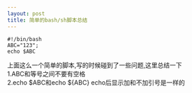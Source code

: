 ```yaml
---
layout: post
title: 简单的bash/sh脚本总结
---
```



    #!/bin/bash
    ABC="123";
    echo $ABC

上面这么一个简单的脚本,写的时候碰到了一些问题,这里总结一下<br>
1.ABC和等号之间不要有空格<br>
2.echo $ABC和echo ${ABC} echo后显示加和不加引号是一样的

